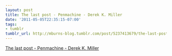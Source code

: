 ```yaml
---
layout: post
title: The last post - Penmachine - Derek K. Miller
date: '2011-05-05T22:35:15-07:00'
tags:
- tumblr
tumblr_url: http://mburns-blog.tumblr.com/post/5237413679/the-last-post-penmachine-derek-k-miller
---
```

<a href="http://penmachine-bu.appspot.com/2011/05/the-last-post">The last post - Penmachine - Derek K. Miller</a>

